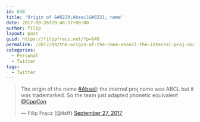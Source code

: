 ```yaml
---
id: 648
title: 'Origin of &#8220;Abseil&#8221; name'
date: 2017-09-26T19:48:17+00:00
author: filip
layout: post
guid: https://filipfracz.net/?p=648
permalink: /2017/09/the-origin-of-the-name-abseil-the-internal-proj-name-was-abcl-but-it-was-trademarked-so-the-team-just-adapted-phonetic-equivalent-cppcon/
categories:
  - Personal
  - Twitter
tags:
  - Twitter
---
```

<blockquote class="twitter-tweet">The origin of the name <a href="https://twitter.com/hashtag/Abseil?src=hash">#Abseil</a>: the internal proj name was ABCL but it was trademarked. So the team just adapted phonetic equivalent <a href="https://twitter.com/CppCon">@CppCon</a>

— Filip Frącz (@itsff) <a href="https://twitter.com/itsff/status/912841232484777984">September 27, 2017</a></blockquote>
<script async src="//platform.twitter.com/widgets.js" charset="utf-8"></script>